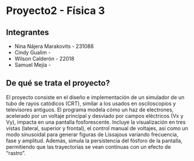 # Proyecto2 - Física 3

## Integrantes 
- Nina Nájera Marakovits - 231088
- Cindy Gualim - 
- Wilson Calderón - 22018
- Samuel Mejía -

## De qué se trata el proyecto?
El proyecto consiste en el diseño e implementación de un simulador de un tubo de rayos catódicos (CRT), similar a los usados en osciloscopios y televisores antiguos. El programa modela cómo un haz de electrones, acelerado por un voltaje principal y desviado por campos eléctricos (Vx y Vy), impacta en una pantalla fosforescente. Incluye la visualización en tres vistas (lateral, superior y frontal), el control manual de voltajes, así como un modo sinusoidal para generar figuras de Lissajous variando frecuencia, fase y amplitud. Además, simula la persistencia del fósforo de la pantalla, permitiendo que las trayectorias se vean continuas con un efecto de “rastro”. 
